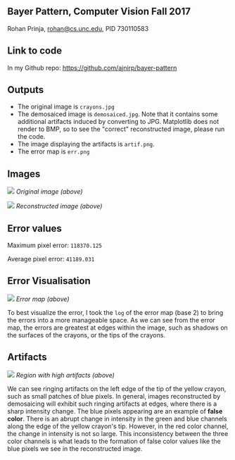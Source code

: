 Bayer Pattern, Computer Vision Fall 2017
--------

Rohan Prinja, rohan@cs.unc.edu, PID 730110583

Link to code
------

In my Github repo: https://github.com/ajnirp/bayer-pattern

Outputs
----

* The original image is `crayons.jpg`
* The demosaiced image is `demosaiced.jpg`. Note that it contains some additional artifacts induced by converting to JPG. Matplotlib does not render to BMP, so to see the "correct" reconstructed image, please run the code.
* The image displaying the artifacts is `artif.png`.
* The error map is `err.png`

Images
----

![](https://i.imgur.com/A8f8Uwj.jpg)
*Original image (above)*


![](https://i.imgur.com/rM7HYu9.png)
*Reconstructed image (above)*

Error values
----

Maximum pixel error: `118370.125`

Average pixel error: `41189.031`

Error Visualisation
-----------

![](https://i.imgur.com/wBIaBE5.png)
*Error map (above)*

To best visualize the error, I took the `log` of the error map (base 2) to bring the errors into a more manageable space. As we can see from the error map, the errors are greatest at edges within the image, such as shadows on the surfaces of the crayons, or the tips of the crayons.


Artifacts
-----

![](https://i.imgur.com/L6Udu9I.png)
*Region with high artifacts (above)*

We can see ringing artifacts on the left edge of the tip of the yellow crayon, such as small patches of blue pixels. In general, images reconstructed by demosaicing will exhibit such ringing artifacts at edges, where there is a sharp intensity change. The blue pixels appearing are an example of **false color**. There is an abrupt change in intensity in the green and blue channels along the edge of the yellow crayon's tip. However, in the red color channel, the change in intensity is not so large. This inconsistency between the three color channels is what leads to the formation of false color values like the blue pixels we see in the reconstructed image.
